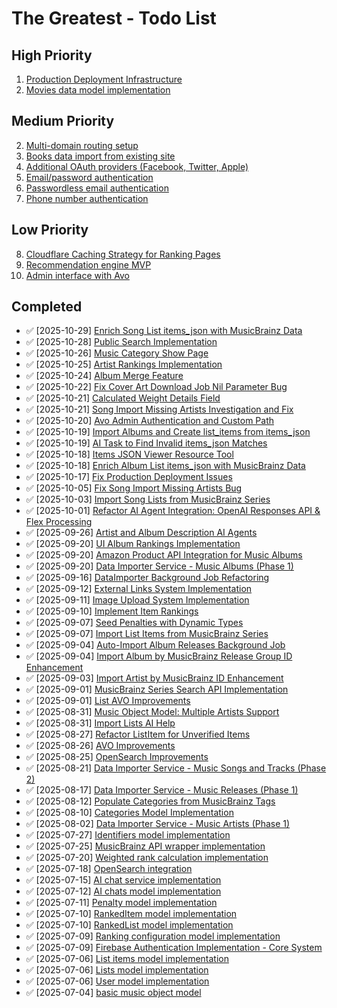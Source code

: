 # The Greatest - Todo List

## High Priority
1. [Production Deployment Infrastructure](todos/048-production-deployment-infrastructure.md)
2. [Movies data model implementation](todos/002-movies-object-model.md)

## Medium Priority
2. [Multi-domain routing setup](todos/001-multi-domain-routing.md)
4. [Books data import from existing site](todos/002-books-data-import.md)
5. [Additional OAuth providers (Facebook, Twitter, Apple)](todos/007-authentication.md)
6. [Email/password authentication](todos/007-authentication.md)
7. [Passwordless email authentication](todos/007-authentication.md)
8. [Phone number authentication](todos/007-authentication.md)

## Low Priority
8. [Cloudflare Caching Strategy for Ranking Pages](todos/050-cloudflare-caching-strategy.md)
9. [Recommendation engine MVP](todos/004-recommendation-engine.md)
10. [Admin interface with Avo](todos/007-admin-interface.md)

## Completed
- ✅ [2025-10-29] [Enrich Song List items_json with MusicBrainz Data](todos/064-import-song-list-from-musicbrainz-non-series.md)
- ✅ [2025-10-28] [Public Search Implementation](todos/063-public-search-implementation.md)
- ✅ [2025-10-26] [Music Category Show Page](todos/062-music-category-show-page.md)
- ✅ [2025-10-25] [Artist Rankings Implementation](todos/061-artist-rankings.md)
- ✅ [2025-10-24] [Album Merge Feature](todos/060-album-merge-feature.md)
- ✅ [2025-10-22] [Fix Cover Art Download Job Nil Parameter Bug](todos/059-fix-cover-art-job-nil-parameter-bug.md)
- ✅ [2025-10-21] [Calculated Weight Details Field](todos/058-calculated-weight-details.md)
- ✅ [2025-10-21] [Song Import Missing Artists Investigation and Fix](todos/057-song-import-missing-artists-investigation.md)
- ✅ [2025-10-20] [Avo Admin Authentication and Custom Path](todos/056-avo-authentication-and-path.md)
- ✅ [2025-10-19] [Import Albums and Create list_items from items_json](todos/055-import-items-from-list-items-json.md)
- ✅ [2025-10-19] [AI Task to Find Invalid items_json Matches](todos/054-ai-task-to-find-invalid-items-json.md)
- ✅ [2025-10-18] [Items JSON Viewer Resource Tool](todos/053-items-json-viewer-resource-tool.md)
- ✅ [2025-10-18] [Enrich Album List items_json with MusicBrainz Data](todos/052-import-list-from-musicbrainz-non-series.md)
- ✅ [2025-10-17] [Fix Production Deployment Issues](todos/051-fix-production-deployment-issues.md)
- ✅ [2025-10-05] [Fix Song Import Missing Artists Bug](todos/046-fix-song-import-missing-artists-bug.md)
- ✅ [2025-10-03] [Import Song Lists from MusicBrainz Series](todos/044-import-song-lists-by-series.md)
- ✅ [2025-10-01] [Refactor AI Agent Integration: OpenAI Responses API & Flex Processing](todos/043-refactor-ai-agent-integration.md)
- ✅ [2025-09-26] [Artist and Album Description AI Agents](todos/042-artist-album-description-ai-agents.md)
- ✅ [2025-09-20] [UI Album Rankings Implementation](todos/041-ui-album-rankings.md)
- ✅ [2025-09-20] [Amazon Product API Integration for Music Albums](todos/039-amazon-product-api.md)
- ✅ [2025-09-20] [Data Importer Service - Music Albums (Phase 1)](todos/019-import-albums.md)
- ✅ [2025-09-16] [DataImporter Background Job Refactoring](todos/040-dataimporter-background-refactor.md)
- ✅ [2025-09-12] [External Links System Implementation](todos/038-external-links.md)
- ✅ [2025-09-11] [Image Upload System Implementation](todos/037-image-uploads.md)
- ✅ [2025-09-10] [Implement Item Rankings](todos/036-implement-item-rankings.md)
- ✅ [2025-09-07] [Seed Penalties with Dynamic Types](todos/035-seed-penalties.md)
- ✅ [2025-09-07] [Import List Items from MusicBrainz Series](todos/034-import-list-items-from-series.md)
- ✅ [2025-09-04] [Auto-Import Album Releases Background Job](todos/033-auto-import-releases.md)
- ✅ [2025-09-04] [Import Album by MusicBrainz Release Group ID Enhancement](todos/032-import-album-by-musicbrainz-id.md)
- ✅ [2025-09-03] [Import Artist by MusicBrainz ID Enhancement](todos/031-import-artist-by-musicbrainz-id.md)
- ✅ [2025-09-01] [MusicBrainz Series Search API Implementation](todos/030-musicbrainz-series-search.md)
- ✅ [2025-09-01] [List AVO Improvements](todos/029-list-avo-improvements.md)
- ✅ [2025-08-31] [Music Object Model: Multiple Artists Support](todos/028-music-multiple-artists.md)
- ✅ [2025-08-31] [Import Lists AI Help](todos/027-import-lists-ai-help.md)
- ✅ [2025-08-27] [Refactor ListItem for Unverified Items](todos/026-refactor-list-item.md)
- ✅ [2025-08-26] [AVO Improvements](todos/025-avo-improvements.md)
- ✅ [2025-08-25] [OpenSearch Improvements](todos/024-opensearch-improvements.md)
- ✅ [2025-08-21] [Data Importer Service - Music Songs and Tracks (Phase 2)](todos/023-import-songs-and-tracks.md)
- ✅ [2025-08-17] [Data Importer Service - Music Releases (Phase 1)](todos/022-import-releases.md)
- ✅ [2025-08-12] [Populate Categories from MusicBrainz Tags](todos/021-populate-categories-music.md)
- ✅ [2025-08-10] [Categories Model Implementation](todos/020-categories.md)
- ✅ [2025-08-02] [Data Importer Service - Music Artists (Phase 1)](todos/018-import-artists.md)
- ✅ [2025-07-27] [Identifiers model implementation](todos/017-identifiers.md)
- ✅ [2025-07-25] [MusicBrainz API wrapper implementation](todos/016-musicbrainz-api.md)
- ✅ [2025-07-20] [Weighted rank calculation implementation](todos/015-weighted-rank.md)
- ✅ [2025-07-18] [OpenSearch integration](todos/014-opensearch-integration.md)
- ✅ [2025-07-15] [AI chat service implementation](todos/013-ai-chat-service.md)
- ✅ [2025-07-12] [AI chats model implementation](todos/012-ai-chats-model.md)
- ✅ [2025-07-11] [Penalty model implementation](todos/011-penalty-model.md)
- ✅ [2025-07-10] [RankedItem model implementation](todos/010-ranked-item-model.md)
- ✅ [2025-07-10] [RankedList model implementation](todos/009-ranked-list-model.md)
- ✅ [2025-07-09] [Ranking configuration model implementation](todos/008-ranking-configuration-model.md)
- ✅ [2025-07-09] [Firebase Authentication Implementation - Core System](todos/007-authentication.md)
- ✅ [2025-07-06] [List items model implementation](todos/005-list-items-model.md)
- ✅ [2025-07-06] [Lists model implementation](todos/004-lists-model.md)
- ✅ [2025-07-06] [User model implementation](todos/006-user-model.md)
- ✅ [2025-07-04] [basic music object model](todos/001-music-object-model.md)
